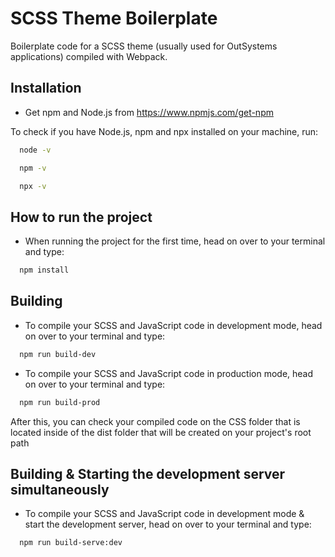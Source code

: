 
# SCSS Theme Boilerplate

Boilerplate code for a SCSS theme (usually used for OutSystems applications) compiled with Webpack.


## Installation

- Get npm and Node.js from https://www.npmjs.com/get-npm 

To check if you have Node.js, npm and npx installed on your machine, run:

```bash
  node -v
```

```bash
  npm -v
```

```bash
  npx -v
```

## How to run the project

- When running the project for the first time, head on over to your terminal and type:

```bash
  npm install
```
## Building

- To compile your SCSS and JavaScript code in development mode, head on over to your terminal and type:

```bash
  npm run build-dev
```
- To compile your SCSS and JavaScript code in production mode, head on over to your terminal and type:

```bash
  npm run build-prod
```

After this, you can check your compiled code on the CSS folder that is located inside of the dist folder that will be created on your project's root path


## Building & Starting the development server simultaneously

- To compile your SCSS and JavaScript code in development mode & start the development server, head on over to your terminal and type:

```bash
  npm run build-serve:dev
```